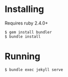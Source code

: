 # Installing

Requires ruby 2.4.0+

    $ gem install bundler
    $ bundle install

# Running

    $ bundle exec jekyll serve
